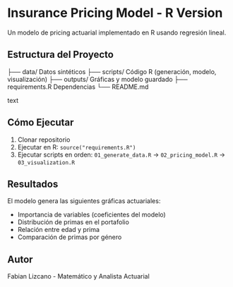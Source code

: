 # Insurance Pricing Model - R Version

Un modelo de pricing actuarial implementado en R usando regresión lineal.

## Estructura del Proyecto
├── data/ Datos sintéticos
├── scripts/ Código R (generación, modelo, visualización)
├── outputs/ Gráficas y modelo guardado
├── requirements.R Dependencias
└── README.md

text

## Cómo Ejecutar
1. Clonar repositorio
2. Ejecutar en R: `source("requirements.R")`
3. Ejecutar scripts en orden: `01_generate_data.R` -> `02_pricing_model.R` -> `03_visualization.R`

## Resultados
El modelo genera las siguientes gráficas actuariales:
- Importancia de variables (coeficientes del modelo)
- Distribución de primas en el portafolio
- Relación entre edad y prima
- Comparación de primas por género

## Autor
Fabian Lizcano - Matemático y Analista Actuarial